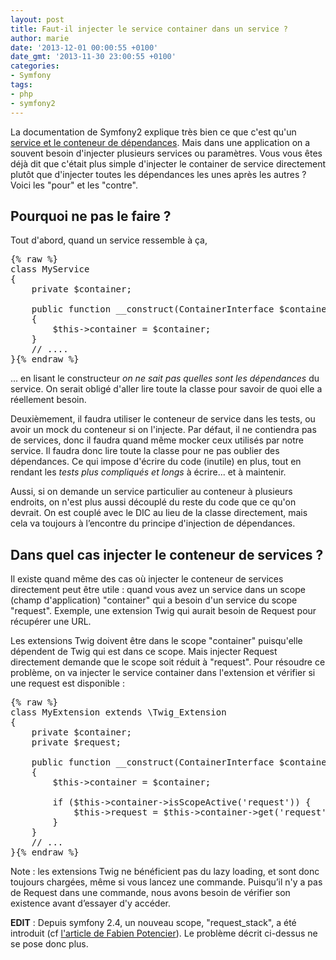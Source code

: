 ```yaml
---
layout: post
title: Faut-il injecter le service container dans un service ?
author: marie
date: '2013-12-01 00:00:55 +0100'
date_gmt: '2013-11-30 23:00:55 +0100'
categories:
- Symfony
tags:
- php
- symfony2
---
```


La documentation de Symfony2 explique très bien ce que c'est qu'un <a href="http://symfony.com/fr/doc/current/book/service_container.html">service et le conteneur de dépendances</a>. Mais dans une application on a souvent besoin d'injecter plusieurs services ou paramètres. Vous vous êtes déjà dit que c'était plus simple d'injecter le container de service directement plutôt que d'injecter toutes les dépendances les unes après les autres ? Voici les "pour" et les "contre".

## Pourquoi ne pas le faire ?
Tout d'abord, quand un service ressemble à ça,

<pre class="lang:default decode:true">
{% raw %}
class MyService
{
    private $container;

    public function __construct(ContainerInterface $container)
    {
        $this-&gt;container = $container;
    }
    // ....
}{% endraw %}
</pre>

... en lisant le constructeur <em>on ne sait pas quelles sont les dépendances</em> du service. On serait obligé d'aller lire toute la classe pour savoir de quoi elle a réellement besoin.

Deuxièmement, il faudra utiliser le conteneur de service dans les tests, ou avoir un mock du conteneur si on l'injecte. Par défaut, il ne contiendra pas de services, donc il faudra quand même mocker ceux utilisés par notre service. Il faudra donc lire toute la classe pour ne pas oublier des dépendances. Ce qui impose d'écrire du code (inutile) en plus, tout en rendant les <em>tests plus compliqués et longs</em> à écrire... et à maintenir.

Aussi, si on demande un service particulier au conteneur à plusieurs endroits, on n'est plus aussi découplé du reste du code que ce qu'on devrait. On est couplé avec le DIC au lieu de la classe directement, mais cela va toujours à l’encontre du principe d'injection de dépendances.

## Dans quel cas injecter le conteneur de services ?
Il existe quand même des cas où injecter le conteneur de services directement peut être utile : quand vous avez un service dans un scope (champ d'application) "container" qui a besoin d'un service du scope "request". Exemple, une extension Twig qui aurait besoin de Request pour récupérer une URL.

Les extensions Twig doivent être dans le scope "container" puisqu'elle dépendent de Twig qui est dans ce scope. Mais injecter Request directement demande que le scope soit réduit à "request". Pour résoudre ce problème, on va injecter le service container dans l'extension et vérifier si une request est disponible :

<pre class="lang:default decode:true">
{% raw %}
class MyExtension extends \Twig_Extension
{
    private $container;
    private $request;

    public function __construct(ContainerInterface $container)
    {
        $this-&gt;container = $container;

        if ($this-&gt;container-&gt;isScopeActive('request')) {
            $this-&gt;request = $this-&gt;container-&gt;get('request');
        }
    }
    // ...
}{% endraw %}
</pre>

Note : les extensions Twig ne bénéficient pas du lazy loading, et sont donc toujours chargées, même si vous lancez une commande. Puisqu’il n'y a pas de Request dans une commande, nous avons besoin de vérifier son existence avant d’essayer d'y accéder.

**EDIT** : Depuis symfony 2.4, un nouveau scope, "request_stack", a été introduit (cf <a href="http://symfony.com/blog/new-in-symfony-2-4-the-request-stack">l'article de Fabien Potencier</a>). Le problème décrit ci-dessus ne se pose donc plus.


